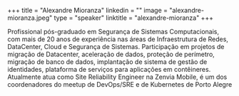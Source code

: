 +++
title = "Alexandre Mioranza"
linkedin = ""
image = "alexandre-mioranza.jpeg"
type = "speaker"
linktitle = "alexandre-mioranza"
+++

Profissional pós-graduado em Segurança de Sistemas Computacionais, com mais de 20 anos de experiência nas áreas de Infraestrutura de Redes, DataCenter, Cloud e Segurança de Sistemas. Participação em projetos de migração de Datacenter, aceleração de dados, proteção de perímetro, migração de banco de dados, implantação de sistema de gestão de identidades, plataforma de serviços para aplicações em contêineres. Atualmente atua como Site Reliability Engineer na Zenvia Mobile, é um dos coordenadores do meetup de DevOps/SRE e de Kubernetes de Porto Alegre

